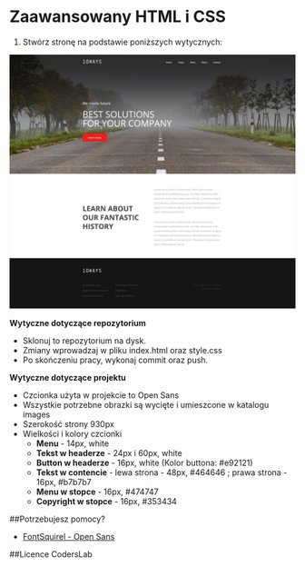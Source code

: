 # Zaawansowany HTML i CSS

1. Stwórz stronę na podstawie poniższych wytycznych:

![layout](10ways.jpg)

**Wytyczne dotyczące repozytorium**
* Sklonuj to repozytorium na dysk. 
* Zmiany wprowadzaj w pliku index.html oraz style.css
* Po skończeniu pracy, wykonaj commit oraz push.


**Wytyczne dotyczące projektu** 
* Czcionka użyta w projekcie to Open Sans
* Wszystkie potrzebne obrazki są wycięte i umieszcone w katalogu images
* Szerokość strony 930px
* Wielkości i kolory czcionki
	* **Menu** - 14px, white 
	* **Tekst w headerze** - 24px i 60px, white
	* **Button w headerze** - 16px, white (Kolor buttona: #e92121)
	* **Tekst w contencie** - lewa strona - 48px, #464646 ; prawa strona - 16px, #b7b7b7 
	* **Menu w stopce** - 16px, #474747
	* **Copyright w stopce** - 16px, #353434



##Potrzebujesz pomocy?
* [FontSquirel - Open Sans](http://www.fontsquirrel.com/fonts/open-sans)


##Licence
CodersLab
